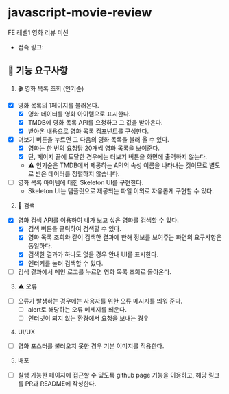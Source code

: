 # javascript-movie-review

FE 레벨1 영화 리뷰 미션

- 접속 링크:

## 🎯 기능 요구사항

1. 🎬 영화 목록 조회 (인기순)

- [x] 영화 목록의 1페이지를 불러온다.
  - [x] 영화 데이터를 영화 아이템으로 표시한다.
  - [x] TMDB에 영화 목록 API를 요청하고 그 값을 받아온다.
  - [x] 받아온 내용으로 영화 목록 컴포넌트를 구성한다.
- [x] 더보기 버튼을 누르면 그 다음의 영화 목록을 불러 올 수 있다.
  - [x] 영화는 한 번의 요청당 20개씩 영화 목록을 보여준다.
  - [x] 단, 페이지 끝에 도달한 경우에는 더보기 버튼을 화면에 출력하지 않는다.
  - ⚠️ 인기순은 TMDB에서 제공하는 API의 속성 이름을 나타내는 것이므로 별도로 받은 데이터를 정렬하지 않습니다.
- [ ] 영화 목록 아이템에 대한 Skeleton UI를 구현한다.
  - Skeleton UI는 템플릿으로 제공되는 파일 이외로 자유롭게 구현할 수 있다.

2. 🔎 검색

- [x] 영화 검색 API를 이용하여 내가 보고 싶은 영화를 검색할 수 있다.
  - [x] 검색 버튼을 클릭하여 검색할 수 있다.
  - [x] 영화 목록 조회와 같이 검색한 결과에 한해 정보를 보여주는 화면의 요구사항은 동일하다.
  - [x] 검색한 결과가 하나도 없을 경우 안내 UI를 표시한다.
  - [x] 엔터키를 눌러 검색할 수 있다.
- [ ] 검색 결과에서 메인 로고를 누르면 영화 목록 조회로 돌아온다.

3. ⚠️ 오류

- [ ] 오류가 발생하는 경우에는 사용자를 위한 오류 메시지를 띄워 준다.
  - [ ] alert로 해당하는 오류 메세지를 띄운다.
  - [ ] 인터넷이 되지 않는 환경에서 요청을 보내는 경우

4. UI/UX

- [ ] 영화 포스터를 불러오지 못한 경우 기본 이미지를 적용한다.

5. 배포

- [ ] 실행 가능한 페이지에 접근할 수 있도록 github page 기능을 이용하고, 해당 링크를 PR과 README에 작성한다.
